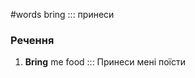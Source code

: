 #words 
bring ::: принеси
<!--SR:!2022-11-08,3,250!2022-11-08,3,250-->
### Речення
1. **Bring** me food ::: Принеси мені поїсти
<!--SR:!2022-11-08,3,250!2022-11-08,3,250-->
